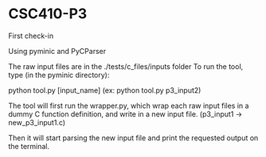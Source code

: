 # CSC410-P3
First check-in

Using pyminic and PyCParser

The raw input files are in the ./tests/c_files/inputs folder To run the tool, type (in the pyminic directory):

python tool.py [input_name] (ex: python tool.py p3_input2)

The tool will first run the wrapper.py, which wrap each raw input files in a dummy C function definition, and write in a new input file. (p3_input1 -> new_p3_input1.c)

Then it will start parsing the new input file and print the requested output on the terminal.
